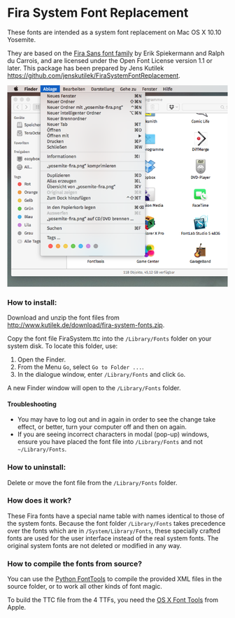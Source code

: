 Fira System Font Replacement
============================

These fonts are intended as a system font replacement on Mac OS X 10.10 Yosemite.

They are based on the [Fira Sans font family](http://www.carrois.com/fira-3-1/) by Erik Spiekermann and Ralph du Carrois, and are licensed under the Open Font License version 1.1 or later. This package has been prepared by Jens Kutilek <https://github.com/jenskutilek/FiraSystemFontReplacement>.

![](yosemite-fira.png)

### How to install:

Download and unzip the font files from <http://www.kutilek.de/download/fira-system-fonts.zip>.

Copy the font file FiraSystem.ttc into the `/Library/Fonts` folder on your system disk. To locate this folder, use:

1. Open the Finder.
2. From the Menu `Go`, select `Go to Folder ...`.
3. In the dialogue window, enter `/Library/Fonts` and click `Go`.

A new Finder window will open to the `/Library/Fonts` folder.

#### Troubleshooting

- You may have to log out and in again in order to see the change take effect, or better, turn your computer off and then on again.
- If you are seeing incorrect characters in modal (pop-up) windows, ensure you have placed the font file into `/Library/Fonts` and not `~/Library/Fonts`.

### How to uninstall:

Delete or move the font file from the `/Library/Fonts` folder.


### How does it work?

These Fira fonts have a special name table with names identical to those of the system fonts. Because the font folder `/Library/Fonts` takes precedence over the fonts which are in `/System/Library/Fonts`, these specially crafted fonts are used for the user interface instead of the real system fonts. The original system fonts are not deleted or modified in any way.

### How to compile the fonts from source?

You can use the [Python FontTools](https://github.com/behdad/fonttools) to compile the provided XML files in the source folder, or to work all other kinds of font magic.

To build the TTC file from the 4 TTFs, you need the [OS X Font Tools](https://developer.apple.com/downloads/index.action?q=fonts) from Apple.
